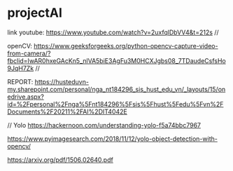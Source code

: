 # projectAI
link youtube: https://www.youtube.com/watch?v=2uxfqlDbVV4&t=212s //

openCV: https://www.geeksforgeeks.org/python-opencv-capture-video-from-camera/?fbclid=IwAR0hxeGAcKn5_nlVA5biE3AgFu3M0HCXJgbs08_7TDaudeCsfsHo9JqH7Zk //

REPORT: https://husteduvn-my.sharepoint.com/personal/nga_nt184296_sis_hust_edu_vn/_layouts/15/onedrive.aspx?id=%2Fpersonal%2Fnga%5Fnt184296%5Fsis%5Fhust%5Fedu%5Fvn%2FDocuments%2F20211%2FAI%2DIT4042E

// Yolo 
https://hackernoon.com/understanding-yolo-f5a74bbc7967

https://www.pyimagesearch.com/2018/11/12/yolo-object-detection-with-opencv/

https://arxiv.org/pdf/1506.02640.pdf
